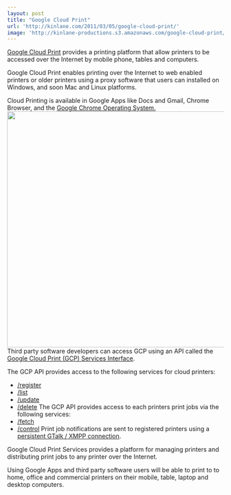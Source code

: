 ```yaml
---
layout: post
title: "Google Cloud Print"
url: 'http://kinlane.com/2011/03/05/google-cloud-print/'
image: 'http://kinlane-productions.s3.amazonaws.com/google-cloud-print/GCP-Overview.png'
---
```


[Google Cloud Print][1] provides a printing platform that allow printers to be accessed over the Internet by mobile phone, tables and computers.

Google Cloud Print enables printing over the Internet to web enabled printers or older printers using a proxy software that users can installed on Windows, and soon Mac and Linux platforms.

Cloud Printing is available in Google Apps like Docs and Gmail, Chrome Browser, and the [Google Chrome Operating System.][2] [<img class="aligncenter" src="http://kinlane-productions.s3.amazonaws.com/google-cloud-print/GCP-Overview.png" alt="" width="550" />][3] Third party software developers can access GCP using an API called the [Google Cloud Print (GCP) Services Interface][4].

The GCP API provides access to the following services for cloud printers:

  * [/register][5]
  * [/list][6]
  * [/update][7]
  * [/delete][8]
The GCP API provides access to each printers print jobs via the following services:
  * [/fetch][9]
  * [/control][10]
Print job notifications are sent to registered printers using a [persistent GTalk / XMPP connection][11].

Google Cloud Print Services provides a platform for managing printers and distributing print jobs to any printer over the Internet.

Using Google Apps and third party software users will be able to print to to home, office and commercial printers on their mobile, table, laptop and desktop computers.

   [1]: http://code.google.com/apis/cloudprint/docs/overview.html (Google Cloud Print)
   [2]: http://www.google.com/chromeos/index.html (Google Chrome OS)
   [3]: http://kinlane-productions.s3.amazonaws.com/google-cloud-print/GCP-Overview.png
   [4]: http://code.google.com/apis/cloudprint/docs/proxyinterfaces.html (Google Cloud Print Services Interface)
   [5]: http://www.kinlane.com/2011/02/google-cloud-print-register/
   [6]: http://www.kinlane.com/2011/02/google-cloud-print-list/
   [7]: http://www.kinlane.com/2011/02/google-cloud-print-update/
   [8]: http://www.kinlane.com/2011/02/google-cloud-print-delete/
   [9]: http://www.kinlane.com/2011/02/2822/
   [10]: http://www.kinlane.com/2011/02/google-cloud-print-control/
   [11]: http://www.kinlane.com/2011/02/google-cloud-print-xmpp-print-job-notifications/ (Persistent Gtalk / XMPP Connection)

